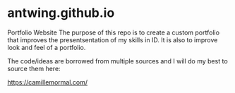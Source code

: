 # antwing.github.io
Portfolio Website
The purpose of this repo is to create a custom portfolio that improves the presentsentation of my skills in ID.
It is also to improve look and feel of a portfolio.

The code/ideas are borrowed from multiple sources and I will do my best to source them here:

https://camillemormal.com/
